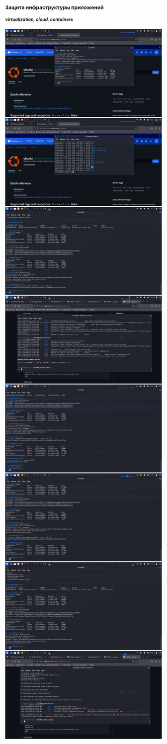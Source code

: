 ### Защита инфраструктуры приложений
##### virtualization, cloud, containers


<img src="./ub-1.png" alt="">
<img src="./ub-2.png" alt="">
<img src="./ub-3.png" alt="">
<img src="./ub-4.png" alt="">
<img src="./ub-5.png" alt="">
<img src="./ub-6.png" alt="">
<img src="./ub-7.png" alt="">
<img src="./ub-8.png" alt="">

